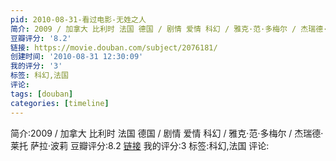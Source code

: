```yaml
---
pid: 2010-08-31-看过电影-无姓之人
简介: 2009 / 加拿大 比利时 法国 德国 / 剧情 爱情 科幻 / 雅克·范·多梅尔 / 杰瑞德·莱托 萨拉·波莉
豆瓣评分: '8.2'
链接: https://movie.douban.com/subject/2076181/
创建时间: '2010-08-31 12:30:09'
我的评分: '3'
标签: 科幻,法国
评论:
tags: [douban]
categories: [timeline]
---
```

简介:2009 / 加拿大 比利时 法国 德国 / 剧情 爱情 科幻 / 雅克·范·多梅尔 / 杰瑞德·莱托 萨拉·波莉
豆瓣评分:8.2
[链接](https://movie.douban.com/subject/2076181/)
我的评分:3
标签:科幻,法国
评论:
